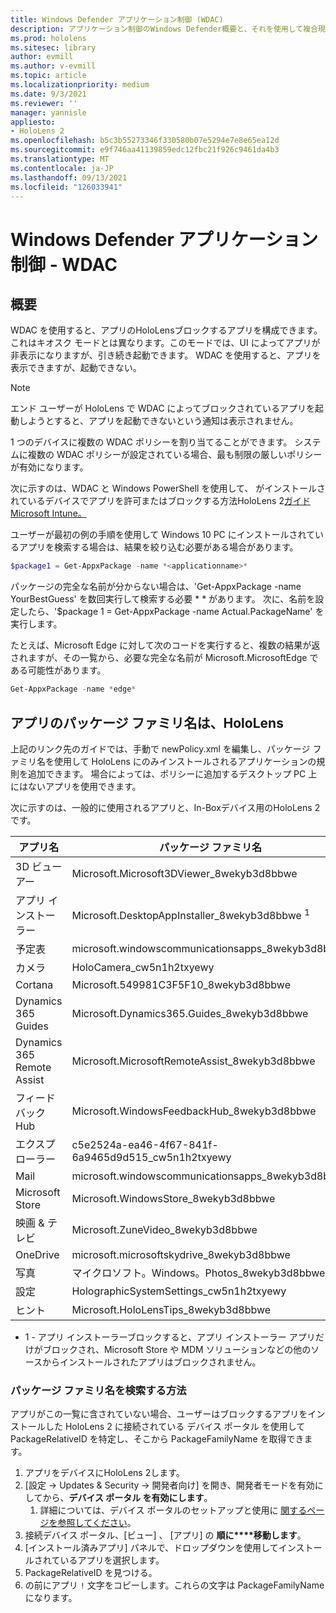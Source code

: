 ```yaml
---
title: Windows Defender アプリケーション制御 (WDAC)
description: アプリケーション制御のWindows Defender概要と、それを使用して複合現実デバイスのHoloLens方法について説明します。
ms.prod: hololens
ms.sitesec: library
author: evmill
ms.author: v-evmill
ms.topic: article
ms.localizationpriority: medium
ms.date: 9/3/2021
ms.reviewer: ''
manager: yannisle
appliesto:
- HoloLens 2
ms.openlocfilehash: b5c3b55273346f330580b07e5294e7e8e65ea12d
ms.sourcegitcommit: e9f746aa41139859edc12fbc21f926c9461da4b3
ms.translationtype: MT
ms.contentlocale: ja-JP
ms.lasthandoff: 09/13/2021
ms.locfileid: "126033941"
---
```

# <a name="windows-defender-application-control---wdac"></a>Windows Defender アプリケーション制御 - WDAC

## <a name="overview"></a>概要

WDAC を使用すると、アプリのHoloLensブロックするアプリを構成できます。 これはキオスク モードとは異なります。このモードでは、UI によってアプリが非表示になりますが、引き続き起動できます。 WDAC を使用すると、アプリを表示できますが、起動できない。

> [!NOTE]
> エンド ユーザーが HoloLens で WDAC によってブロックされているアプリを起動しようとすると、アプリを起動できないという通知は表示されません。

1 つのデバイスに複数の WDAC ポリシーを割り当てることができます。 システムに複数の WDAC ポリシーが設定されている場合、最も制限の厳しいポリシーが有効になります。 

次に示すのは、WDAC と Windows PowerShell を使用して、 がインストールされているデバイスでアプリを許可またはブロックする方法HoloLens 2[ガイドMicrosoft Intune。](/mem/intune/configuration/custom-profile-hololens)

ユーザーが最初の例の手順を使用して Windows 10 PC にインストールされているアプリを検索する場合は、結果を絞り込む必要がある場合があります。

```powershell
$package1 = Get-AppxPackage -name *<applicationname>*
``` 

パッケージの完全な名前が分からない場合は、'Get-AppxPackage -name YourBestGuess' を数回実行して検索する必要 \* \* があります。 次に、名前を設定したら、'$package 1 = Get-AppxPackage -name Actual.PackageName' を実行します。

たとえば、Microsoft Edge に対して次のコードを実行すると、複数の結果が返されますが、その一覧から、必要な完全な名前が Microsoft.MicrosoftEdge である可能性があります。

```powershell
Get-AppxPackage -name *edge*
``` 

## <a name="package-family-names-for-apps-on-hololens"></a>アプリのパッケージ ファミリ名は、HoloLens

上記のリンク先のガイドでは、手動で newPolicy.xml を編集し、パッケージ ファミリ名を使用して HoloLens にのみインストールされるアプリケーションの規則を追加できます。 場合によっては、ポリシーに追加するデスクトップ PC 上にはないアプリを使用できます。

次に示すのは、一般的に使用されるアプリと、In-Boxデバイス用のHoloLens 2です。

| アプリ名                   | パッケージ ファミリ名                                |
|----------------------------|----------------------------------------------------|
| 3D ビューアー                  | Microsoft.Microsoft3DViewer_8wekyb3d8bbwe          |
| アプリ インストーラー              | Microsoft.DesktopAppInstaller_8wekyb3d8bbwe <sup>1</sup>         |
| 予定表                   | microsoft.windowscommunicationsapps_8wekyb3d8bbwe  |
| カメラ                     | HoloCamera_cw5n1h2txyewy                           |
| Cortana                    | Microsoft.549981C3F5F10_8wekyb3d8bbwe              |
| Dynamics 365 Guides        | Microsoft.Dynamics365.Guides_8wekyb3d8bbwe         |
| Dynamics 365 Remote Assist | Microsoft.MicrosoftRemoteAssist_8wekyb3d8bbwe      |
| フィードバック Hub               | Microsoft.WindowsFeedbackHub_8wekyb3d8bbwe         |
| エクスプローラー              | c5e2524a-ea46-4f67-841f-6a9465d9d515_cw5n1h2txyewy |
| Mail                       | microsoft.windowscommunicationsapps_8wekyb3d8bbwe  |
| Microsoft Store            | Microsoft.WindowsStore_8wekyb3d8bbwe               |
| 映画 & テレビ                | Microsoft.ZuneVideo_8wekyb3d8bbwe                  |
| OneDrive                   | microsoft.microsoftskydrive_8wekyb3d8bbwe          |
| 写真                     | マイクロソフト。Windows。Photos_8wekyb3d8bbwe             |
| 設定                   | HolographicSystemSettings_cw5n1h2txyewy            |
| ヒント                       | Microsoft.HoloLensTips_8wekyb3d8bbwe               |

- 1 - アプリ インストーラーブロックすると、アプリ インストーラー アプリだけがブロックされ、Microsoft Store や MDM ソリューションなどの他のソースからインストールされたアプリはブロックされません。

### <a name="how-to-find-a-package-family-name"></a>パッケージ ファミリ名を検索する方法

アプリがこの一覧に含されていない場合、ユーザーはブロックするアプリをインストールした HoloLens 2 に接続されている デバイス ポータル を使用して PackageRelativeID を特定し、そこから PackageFamilyName を取得できます。

1. アプリをデバイスにHoloLens 2します。 
1. [設定 -> Updates & Security -> 開発者向け] を開き、開発者モードを有効にしてから、**デバイス ポータル を有効にします**。 
    1. 詳細については、デバイス ポータルのセットアップと使用に [関するページを参照してください](/windows/mixed-reality/develop/platform-capabilities-and-apis/using-the-windows-device-portal)。
1. 接続デバイス ポータル、[ビュー] 、 [アプリ] の **順に****移動します**。 
1. [インストール済みアプリ] パネルで、ドロップダウンを使用してインストールされているアプリを選択します。 
1. PackageRelativeID を見つける。 
1. の前にアプリ `!` 文字をコピーします。これらの文字は PackageFamilyName になります。

